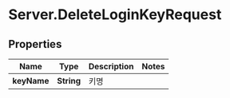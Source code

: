 # Server.DeleteLoginKeyRequest

## Properties
Name | Type | Description | Notes
------------ | ------------- | ------------- | -------------
**keyName** | **String** | 키명 | 


